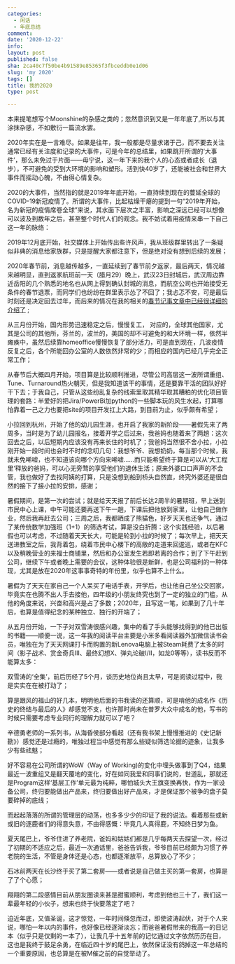 ```yaml
---
categories:
  - 闲话
  - 年底总结
comment: 
date: '2020-12-22'
info: 
layout: post
published: false
sha: 2ca40c7f50be4b91589e85365f3fbceddb0e1d06
slug: 'my 2020'
tags: []
title: 我的2020
type: post

---
```


本来提笔想写个Moonshine的杂感之类的；忽然意识到又是一年年底了,所以与其涂抹杂感，不如敷衍一篇流水罢。

2020年实在是一言难尽。如果是往年，我一般都是尽量求诸于己，而不要去关注通常已经有关注度和记录的大事件，可是今年的总结里，如果跳开所谓的‘大事件’，那么未免过于片面——毋宁说，这一年下来的我个人的心态或者成长（退步），不可避免的受到大环境的影响和塑形。活到快40岁了，还能被社会和世界大事件而摇动心魄，不由得心情复杂。

2020的大事件，当然指的就是2019年年底开始，一直持续到现在的蔓延全球的COVID-19新冠疫情了。所谓的大事件，比起枯燥干瘪的提到一句“2019年开始，名为新冠的疫情席卷全球”来说，其水面下层次之丰富，影响之深远已经可以想像可以波及到数年之后，甚至整个时代人们的观念。我不妨试着用疫情来串一下自己这一年的脉络：

2019年12月底开始，社交媒体上开始传出些许风声，我从班级群里转出了一条疑似非典的消息给家族群，只是提醒大家都注意下，但是绝对没有想到后续的发展；

2020年春节前，消息越传越多，一直延续到了春节前夕返家，最后两天，情况越来越明显，直到返家航班前一天（腊月29）晚上，武汉23日封城后，武汉周边靠近岳阳的几个熟悉的地名也从网上得到确认封城的消息，而航空公司也开始接受无条件的春节退票，而同学们也纷纷在群里表示怂了不回了；我忐忑不安，可是最后时刻还是决定回去过年，而后来的情况在我的相关的[春节记事文章中已经很详细的介绍了](https://shinemoon.github.io/the-post-9551) ;

从三月份开始，国内形势迅速稳定之后，慢慢复工， 对应的，全球其他国家，尤其是公司的其他所，芬兰的，波兰的，美国的却不可避免的和大环境一样，依然半瘫痪中，虽然后续靠homeoffice慢慢恢复了部分活力，可是直到现在，几波疫情反复之后，各个所能回办公室的人数依然非常的少；而相应的国内已经几乎完全正常工作；

从春节后大概四月开始，项目算是比较顺利推进，尽管公司高层这一波所谓重组、Tune、Turnaround热火朝天，但是我知道该干的事情，还是要靠干活的团队好好干下去；于我自己，只管从这些纷乱复杂的线索里取其精华取其糟粕的优化项目管理的套路：半爱好的把Jira/PowerBi加python的一些脚本玩的风生水起，打算哪怕靠着一己之力也要把site的项目开发扛上大路，到目前为止，似乎颇有希望；

小拉回到杭州，开始了他的幼儿园生涯，也开启了我家的新阶段——暑假先来了两周多，当时是为了幼儿园报名，接着开学之后过来，我爸妈也随着来了两趟：这次回去之后，以后短期内应该没有再来长住的时机了；我爸妈当然很不舍小拉，小拉刚开始一段时间也会时不时的念叨几句：我想爷爷、我想奶奶，每当那个时候，我就未免唏嘘，也不知道该向哪个方向来唏嘘……而只能希望终于算是可以从‘大工程里‘释放的爸妈，可以心无旁骛的享受他们的退休生活；原来外婆口口声声的不会管，我也做好了去找阿姨的打算，只是没想到船到桥头自然直，终究外婆还是很自然的接下了接小拉的安排，感谢；

暑假期间，是第一次的尝试；就是给天天报了前后长达2周半的暑期班，早上送到市民中心上课，中午可能还要再送下午一趟，下课后把他放到家里，让他自己做作业，然后我再赶去公司；三周之后，我都晒成了熊猫色，好歹天天也还争气，通过了某传统数学加强班（1+1）的筛选考试，算是没白折腾：这个实践经验，以后暑假也可以考虑，不过随着天天长大，可能是轮到小拉的时候了；每次早上，把天天送进教室之后，我背着包，绕着市民中心楼下的高敞的走道来回逡巡，或者在KFC以及稍晚营业的来福士商铺里，然后和办公室发生若即若离的合作；到了下午赶到公司，继续下午或者晚上需要的会议，这种体验很是新鲜，也是公司福利的一种体现，尤其是放在2020年这事事奇特的年份里，似乎也算不上什么。

暑假为了天天在家自己一个人呆买了电话手表，开学后，也让他自己坐公交回家，毕竟实在也腾不出人手去接他，四年级的小朋友终究也到了一定的独立的门槛，从他的角度来说，兴奋和高兴是占了多数；2020年，且写这一笔，如果到了几十年后，也算是值得纪念的某种独立、独行的开端了；

从五月份开始，一下子对双雪涛很感兴趣，集中的看了手头能够找得到的他已出版的书籍——顺便一说，这一年我的阅读平台主要是小米多看阅读器外加微信读书会员，唯独在为了天天网课打卡而购置的新Lenova电脑上被Steam耗费了太多的时间（影子战术、赏金奇兵III、最终幻想X、弹丸论破I/II，如龙0等等），读书反而不能算太多：

双雪涛的‘全集’，前后历经了5个月，谈历史地位尚且太早，可是阅读过程中，我是实实在在被打动了；

算是跟风的福山的好几本，明明他后面的书我读的还算顺，可是啃他的成名作《历史的终结与最后的人》却感觉不支，也许那时尚未在普罗大众中成名的他，写书的时候只需要考虑专业同行的理解力就可以了吧？

辛德勇老师的一系列书，从海昏侯部分看起（还有我书架上慢慢推进的《史记新勘》）感觉还是过瘾的，唯独过程当中感觉有那么些疑似筛选论据的迹象，让我多少有些祛魅；

好不容易在公司所谓的WoW（Way of Working)的变化中埋头做事到了Q4，结果最近一波重组又是翻天覆地的变化，好在如同我爱和同事们说的，世道乱，那就还是Program这样‘基层工作’单元最为纯粹，哪怕城头大王旗变换再快，作为一家设备公司，终归要能做出产品来，终归要做出好产品来，才是保证那个被争的盘子莫要碎掉的底线； 

而起起落落的所谓的管理层的动荡，也多多少少的印证了我的说法。看着那些或新或旧的逐鹿者们的得意失意，不由得感慨：毕竟几人真得鹿，不知终日梦为鱼。

夏天尾巴上，爷爷住进了养老院，爸妈和姑姑们都是几乎每两天去探望一次，经过了初期的不适应之后，最近一次通话里，爸爸告诉我，爷爷目前已经颇为习惯了养老院的生活，不管是身体还是心态，也都逐渐放平，总算放心了不少；

石冰前两天在长沙终于买了第二套房——或者说是自己做主买的第一套房，也算是了了个心愿；

翔翔的第二段感情目前从朋友圈读来甚是甜蜜顺利，考虑到他也三十了，我们这一辈最年轻的小伙子，想来也终于快要落定了吧？

迫近年底，又值圣诞，这才惊觉，一年时间倏忽而过，即使波涛起伏，对于个人来说，哪怕一年以内的事件，也好像已经逐渐淡忘；而爸爸暑假带来的我高一的日记本（似乎只是仅剩的一本了），让我几乎十五年前的记忆通过文字依然历历在目，这也是我终于鼓足余勇，在临近四十岁的尾巴上，依然保证没有鸽掉这一年总结的一个重要原因，也总算是在被M催之前的自觉举动了。


